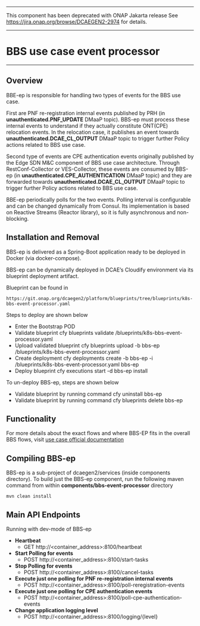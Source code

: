 ************************************************************
This component has been deprecated with ONAP Jakarta release
See https://jira.onap.org/browse/DCAEGEN2-2974 for details.
************************************************************

# BBS use case event processor

---

## Overview

BBE-ep is responsible for handling two types of events for the BBS use case. 

First are PNF re-registration internal events published by PRH (in **unauthenticated.PNF_UPDATE** DMaaP topic). 
BBS-ep must process these internal events to understand if they actually constitute ONT(CPE) relocation events. 
In the relocation case, it publishes an event towards **unauthenticated.DCAE_CL_OUTPUT** DMaaP topic to trigger 
further Policy actions related to BBS use case.

Second type of events are CPE authentication events originally published by the Edge SDN M&C component of BBS 
use case architecture. Through RestConf-Collector or VES-Collector, these events are consumed by BBS-ep 
(in **unauthenticated.CPE_AUTHENTICATION** DMaaP topic) and they are forwarded towards **unauthenticated.DCAE_CL_OUTPUT** 
DMaaP topic to trigger further Policy actions related to BBS use case.

BBE-ep periodically polls for the two events. Polling interval is configurable and can be changed dynamically from Consul.
Its implementation is based on Reactive Streams (Reactor library), so it is fully asynchronous and non-blocking.

## Installation and Removal

BBS-ep is delivered as a Spring-Boot application ready to be deployed in Docker (via docker-compose). 

BBS-ep can be dynamically deployed in DCAE’s Cloudify environment via its blueprint deployment artifact.

Blueprint can be found in

    https://git.onap.org/dcaegen2/platform/blueprints/tree/blueprints/k8s-bbs-event-processor.yaml

Steps to deploy are shown below

- Enter the Bootstrap POD
- Validate blueprint
    cfy blueprints validate /blueprints/k8s-bbs-event-processor.yaml
- Upload validated blueprint
    cfy blueprints upload -b bbs-ep /blueprints/k8s-bbs-event-processor.yaml
- Create deployment
    cfy deployments create -b bbs-ep -i /blueprints/k8s-bbs-event-processor.yaml bbs-ep
- Deploy blueprint
    cfy executions start -d bbs-ep install

To un-deploy BBS-ep, steps are shown below

- Validate blueprint by running command
    cfy uninstall bbs-ep
- Validate blueprint by running command
    cfy blueprints delete bbs-ep
 
## Functionality

For more details about the exact flows and where BBS-EP fits in the overall BBS flows, visit [use case official documentation](https://wiki.onap.org/display/DW/BBS+Notifications)

## Compiling BBS-ep

BBS-ep is a sub-project of dcaegen2/services (inside components directory).
To build just the BBS-ep component, run the following maven command from within **components/bbs-event-processor** directory

`mvn clean install`   

## Main API Endpoints

Running with dev-mode of BBS-ep

  - **Heartbeat**
    - GET http://<container_address>:8100/heartbeat
  - **Start Polling for events** 
    - POST http://<container_address>:8100/start-tasks
  - **Stop Polling for events** 
    - POST http://<container_address>:8100/cancel-tasks
  - **Execute just one polling for PNF re-registration internal events**
    - POST http://<container_address>:8100/poll-reregistration-events
  - **Execute just one polling for CPE authentication events** 
    - POST http://<container_address>:8100/poll-cpe-authentication-events
  - **Change application logging level** 
    - POST http://<container_address>:8100/logging/{level}
